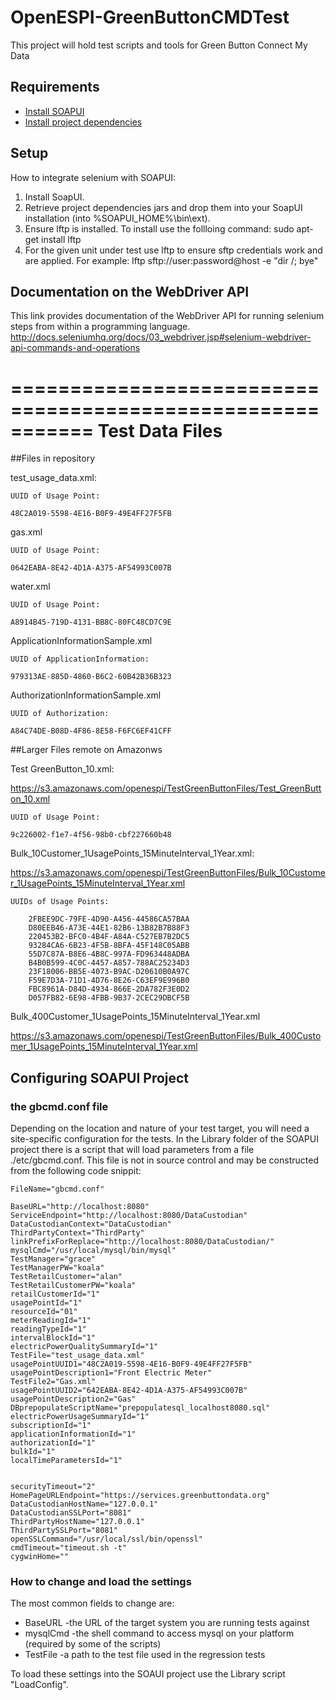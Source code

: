 OpenESPI-GreenButtonCMDTest
===========================
This project will hold test scripts and tools for Green Button Connect My Data

## Requirements

- [Install SOAPUI](http://sourceforge.net/projects/soapui/files/soapui/5.0.0/SoapUI-x64-5.0.0.sh/download)
- [Install project dependencies](https://github.com/energyos/OpenESPI-GreenButtonCMDTest/tree/master/SOAPUI/projectDependencies)
 
## Setup
How to integrate selenium with SOAPUI:

1.	Install SoapUI.
1.	Retrieve project dependencies jars and drop them into your SoapUI installation (into %SOAPUI_HOME%\bin\ext).	
1.	Ensure lftp is installed. To install use the follloing command: sudo apt-get install lftp
1.	For the given unit under test use lftp to ensure sftp credentials work and are applied. For example: lftp sftp://user:password@host  -e "dir /; bye"

##	Documentation on the WebDriver API 
This link provides documentation of the WebDriver API for running selenium steps from within a programming language.
http://docs.seleniumhq.org/docs/03_webdriver.jsp#selenium-webdriver-api-commands-and-operations 


===========================================================
Test Data Files
===========================================================

##Files in repository

test_usage_data.xml: 

	UUID of Usage Point:
	
	48C2A019-5598-4E16-B0F9-49E4FF27F5FB
	
gas.xml

	UUID of Usage Point: 
	
	0642EABA-8E42-4D1A-A375-AF54993C007B
	
water.xml

	UUID of Usage Point: 
	
	A8914B45-719D-4131-BB8C-80FC48CD7C9E

ApplicationInformationSample.xml

	UUID of ApplicationInformation: 
	
	979313AE-885D-4860-B6C2-60B42B36B323

AuthorizationInformationSample.xml

	UUID of Authorization: 
	
	A84C74DE-B08D-4F86-8E58-F6FC6EF41CFF


##Larger Files remote on Amazonws

Test GreenButton_10.xml: 

https://s3.amazonaws.com/openespi/TestGreenButtonFiles/Test_GreenButton_10.xml

	UUID of Usage Point: 
	
	9c226002-f1e7-4f56-98b0-cbf227660b48
	

Bulk_10Customer_1UsagePoints_15MinuteInterval_1Year.xml:

https://s3.amazonaws.com/openespi/TestGreenButtonFiles/Bulk_10Customer_1UsagePoints_15MinuteInterval_1Year.xml
	
	UUIDs of Usage Points:
	
		2FBEE9DC-79FE-4D90-A456-44586CA57BAA
		D80EEB46-A73E-44E1-82B6-13B82B7B88F3
		220453B2-BFC0-4B4F-A84A-C527EB7B2DC5
		93284CA6-6B23-4F5B-8BFA-45F148C05ABB
		55D7C87A-B8E6-4B8C-997A-FD963448ADBA
		B4B0B599-4C0C-4457-A857-788AC25234D3
		23F18006-BB5E-4073-B9AC-D20610B0A97C
		F59E7D3A-71D1-4D76-8E26-C63EF9E996B0
		FBC8961A-D84D-4934-866E-2DA782F3E0D2
		D057FB82-6E98-4FBB-9B37-2CEC29DBCF5B

Bulk_400Customer_1UsagePoints_15MinuteInterval_1Year.xml	

https://s3.amazonaws.com/openespi/TestGreenButtonFiles/Bulk_400Customer_1UsagePoints_15MinuteInterval_1Year.xml	

##	Configuring SOAPUI Project


### the gbcmd.conf file
Depending on the location and nature of your test target, you will need a site-specific configuration for the tests. In the Library folder of the SOAPUI project there is a script that will load parameters from a file ./etc/gbcmd.conf. This file is not in source control and may be constructed from the following code snippit:

    FileName="gbcmd.conf"
    
    BaseURL="http://localhost:8080"
    ServiceEndpoint="http://localhost:8080/DataCustodian"
    DataCustodianContext="DataCustodian"
    ThirdPartyContext="ThirdParty"
    linkPrefixForReplace="http://localhost:8080/DataCustodian/"
    mysqlCmd="/usr/local/mysql/bin/mysql"
    TestManager="grace"
    TestManagerPW="koala"
    TestRetailCustomer="alan"
    TestRetailCustomerPW="koala"
    retailCustomerId="1"
    usagePointId="1"
    resourceId="01"
    meterReadingId="1"
    readingTypeId="1"
    intervalBlockId="1"
    electricPowerQualitySummaryId="1"
    TestFile="test_usage_data.xml"
    usagePointUUID1="48C2A019-5598-4E16-B0F9-49E4FF27F5FB"
    usagePointDescription1="Front Electric Meter"
    TestFile2="Gas.xml"
    usagePointUUID2="642EABA-8E42-4D1A-A375-AF54993C007B"
    usagePointDescription2="Gas"
    DBprepopulateScriptName="prepopulatesql_localhost8080.sql"
    electricPowerUsageSummaryId="1"
    subscriptionId="1"
    applicationInformationId="1"
    authorizationId="1"
    bulkId="1"
    localTimeParametersId="1"
    
    
    securityTimeout="2"
    HomePageURLEndpoint="https://services.greenbuttondata.org"
    DataCustodianHostName="127.0.0.1"
    DataCustodianSSLPort="8081"
    ThirdPartyHostName="127.0.0.1"
    ThirdPartySSLPort="8081"
    openSSLCommand="/usr/local/ssl/bin/openssl"
    cmdTimeout="timeout.sh -t"
    cygwinHome=""

### How to change and load the settings
The most common fields to change are:

- BaseURL -the URL of the target system you are running tests against
- mysqlCmd -the shell command to access mysql on your platform (required by some of the scripts)
- TestFile -a path to the test file used in the regression tests

To load these settings into the SOAUI project use the Library script "LoadConfig".
